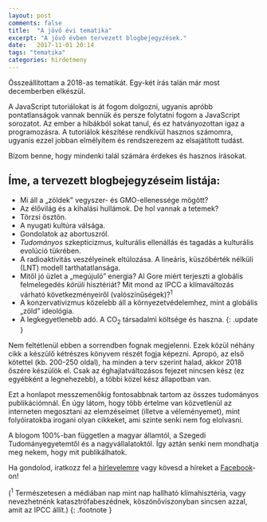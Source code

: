 ```yaml
---
layout: post
comments: false
title:  "A jövő évi tematika"
excerpt: "A jövő évben tervezett blogbejegyzések."
date:   2017-11-01 20:14
tags: "tematika"
categories: hirdetmeny
---
```


Összeállítottam a 2018-as tematikát. Egy-két írás talán már most decemberben elkészül.

A JavaScript tutoriálokat is át fogom dolgozni, ugyanis apróbb pontatlanságok vannak bennük és persze folytatni fogom a JavaScript sorozatot. Az ember a hibákból sokat tanul, és ez hatványozottan igaz a programozásra. A tutoriálok készítése rendkívül hasznos számomra, ugyanis ezzel jobban elmélyítem és rendszerezem az elsajátított tudást.

Bízom benne, hogy mindenki talál számára érdekes és hasznos írásokat. 

## Íme, a tervezett blogbejegyzéseim listája:

* Mi áll a „zöldek” vegyszer- és GMO-ellenessége mögött?
* Az élővilág és a kihalási hullámok. De hol vannak a tetemek?
* Törzsi ösztön.
* A nyugati kultúra válsága.
* Gondolatok az abortuszról.
* *Tudományos* szkepticizmus, kulturális ellenállás és tagadás a kulturális evolúció tükrében.
* A radioaktivitás veszélyeinek eltúlozása. A lineáris, küszöbérték nélküli (LNT) modell tarthatatlansága.
* Mitől jó üzlet a „megújuló” energia? Al Gore miért terjeszti a globális felmelegedés *körüli* hisztériát? Mit mond az IPCC a klímaváltozás várható következményeiről (valószínűségek)?<sup>1</sup>
* A konzervativizmus közelebb áll a környezetvédelemhez, mint a globális „zöld” ideológia.
* A legkegyetlenebb adó. A CO<sub>2</sub> társadalmi költsége és haszna.
{: .update }

Nem feltétlenül ebben a sorrendben fognak megjelenni. Ezek közül néhány cikk a készülő kétrészes könyvem részét fogja képezni. Apropó, az első kötettel (kb. 200-250 oldal), ha minden a terv szerint halad, akkor 2018 őszére készülök el. Csak az éghajlatváltozásos fejezet nincsen kész (ez egyébként a legnehezebb), a többi közel kész állapotban van.

Ezt a honlapot messzemenőkig fontosabbnak tartom az összes tudományos publikációmnál. Én úgy látom, hogy több értelme van közvetlenül az interneten megosztani az elemzéseimet (illetve a véleményemet), mint folyóiratokba irogani olyan cikkeket, ami szinte senki nem fog elolvasni.

A blogom 100%-ban független a magyar államtól, a Szegedi Tudományegyetemtől és a nagyvállalatoktól. Így aztán senki nem mondhatja meg nekem, hogy mit publikálhatok.

Ha gondolod, iratkozz fel a [hírlevelemre](http://eepurl.com/c2wHQj) vagy kövesd a híreket a [Facebook](https://www.facebook.com/newgeographer)-on!

(<sup>1</sup> Természetesen a médiában nap mint nap hallható klímahisztéria, vagy nevezhetnénk katasztrófabeszédnek, köszönőviszonyban sincsen azzal, amit az IPCC állít.)
{: .footnote }




